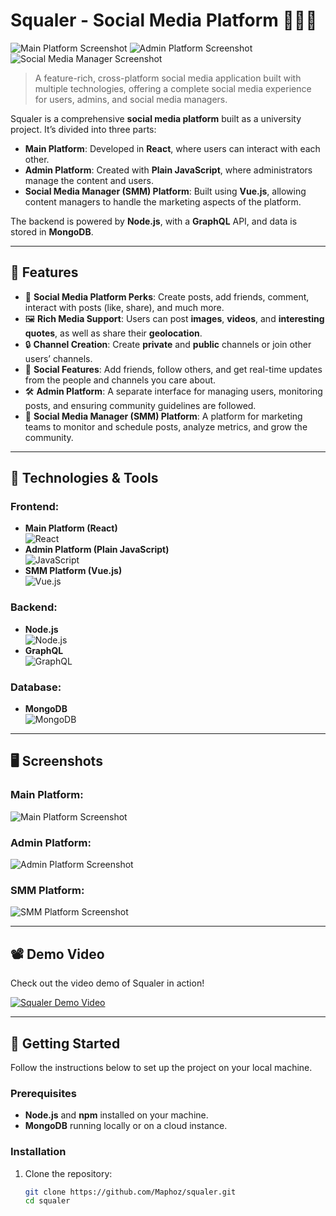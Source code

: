 
# Squaler - Social Media Platform 🧑‍🤝‍🧑

![Main Platform Screenshot](https://via.placeholder.com/900x500) 
![Admin Platform Screenshot](https://via.placeholder.com/900x500) 
![Social Media Manager Screenshot](https://via.placeholder.com/900x500)

> A feature-rich, cross-platform social media application built with multiple technologies, offering a complete social media experience for users, admins, and social media managers.

Squaler is a comprehensive **social media platform** built as a university project. It’s divided into three parts:  
- **Main Platform**: Developed in **React**, where users can interact with each other.
- **Admin Platform**: Created with **Plain JavaScript**, where administrators manage the content and users.
- **Social Media Manager (SMM) Platform**: Built using **Vue.js**, allowing content managers to handle the marketing aspects of the platform.

The backend is powered by **Node.js**, with a **GraphQL** API, and data is stored in **MongoDB**.

---

## 🎯 Features

- 📱 **Social Media Platform Perks**: Create posts, add friends, comment, interact with posts (like, share), and much more.
- 🖼️ **Rich Media Support**: Users can post **images**, **videos**, and **interesting quotes**, as well as share their **geolocation**.
- 🔒 **Channel Creation**: Create **private** and **public** channels or join other users’ channels.
- 👥 **Social Features**: Add friends, follow others, and get real-time updates from the people and channels you care about.
- 🛠️ **Admin Platform**: A separate interface for managing users, monitoring posts, and ensuring community guidelines are followed.
- 💼 **Social Media Manager (SMM) Platform**: A platform for marketing teams to monitor and schedule posts, analyze metrics, and grow the community.
  
---

## 🔧 Technologies & Tools

### Frontend:
- **Main Platform (React)**  
  ![React](https://img.shields.io/badge/React-61DAFB?style=for-the-badge&logo=react&logoColor=black)
- **Admin Platform (Plain JavaScript)**  
  ![JavaScript](https://img.shields.io/badge/JavaScript-F7DF1E?style=for-the-badge&logo=javascript&logoColor=black)
- **SMM Platform (Vue.js)**  
  ![Vue.js](https://img.shields.io/badge/Vue.js-4FC08D?style=for-the-badge&logo=vue.js&logoColor=white)

### Backend:
- **Node.js**  
  ![Node.js](https://img.shields.io/badge/Node.js-339933?style=for-the-badge&logo=node.js&logoColor=white)
- **GraphQL**  
  ![GraphQL](https://img.shields.io/badge/GraphQL-E10098?style=for-the-badge&logo=graphql&logoColor=white)

### Database:
- **MongoDB**  
  ![MongoDB](https://img.shields.io/badge/MongoDB-47A248?style=for-the-badge&logo=mongodb&logoColor=white)

---

## 🖥️ Screenshots

### Main Platform:
![Main Platform Screenshot](https://via.placeholder.com/900x500)

### Admin Platform:
![Admin Platform Screenshot](https://via.placeholder.com/900x500)

### SMM Platform:
![SMM Platform Screenshot](https://via.placeholder.com/900x500)

---

## 📽️ Demo Video

Check out the video demo of Squaler in action!

[![Squaler Demo Video](https://img.youtube.com/vi/your_video_id/maxresdefault.jpg)]([https://www.youtube.com/watch?v=your_video_id](https://vimeo.com/manage/videos/1017259917))

---

## 🚀 Getting Started

Follow the instructions below to set up the project on your local machine.

### Prerequisites
- **Node.js** and **npm** installed on your machine.
- **MongoDB** running locally or on a cloud instance.

### Installation

1. Clone the repository:
   ```bash
   git clone https://github.com/Maphoz/squaler.git
   cd squaler
